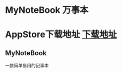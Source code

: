 # MyNoteBook 万事本 
# AppStore下载地址 [下载地址](https://itunes.apple.com/cn/app/万事本/id1057007765?mt=8!)
## MyNoteBook 
一款简单易用的记事本
